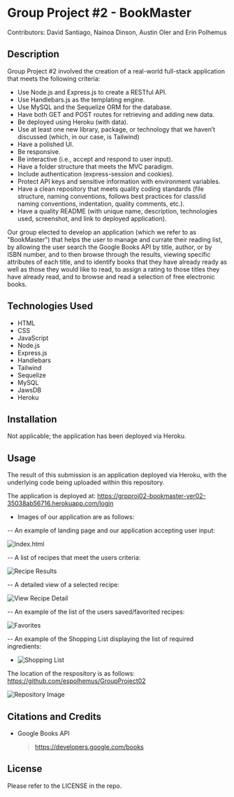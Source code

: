 # Group Project #2 - BookMaster
Contributors: David Santiago, Nainoa Dinson, Austin Oler and Erin Polhemus 

## Description

Group Project #2 involved the creation of a real-world full-stack application that meets the following criteria:

- Use Node.js and Express.js to create a RESTful API.
- Use Handlebars.js as the templating engine.
- Use MySQL and the Sequelize ORM for the database.
- Have both GET and POST routes for retrieving and adding new data.
- Be deployed using Heroku (with data).
- Use at least one new library, package, or technology that we haven’t discussed (which, in our case, is Tailwind)
- Have a polished UI.
- Be responsive.
- Be interactive (i.e., accept and respond to user input).
- Have a folder structure that meets the MVC paradigm.
- Include authentication (express-session and cookies).
- Protect API keys and sensitive information with environment variables.
- Have a clean repository that meets quality coding standards (file structure, naming conventions, follows best practices for class/id naming conventions, indentation, quality comments, etc.).
- Have a quality README (with unique name, description, technologies used, screenshot, and link to deployed application).
    
Our group elected to develop an application (which we refer to as "BookMaster") that helps the user to manage and currate their reading list, by allowing the user search the Google Books API by title, author, or by ISBN number, and to then browse through the results, viewing specific attributes of each title, and to identify books that they have already ready as well as those they would like to read, to assign a rating to those titles they have already read, and to browse and read a selection of free electronic books.

## Technologies Used

- HTML
- CSS
- JavaScript
- Node.js
- Express.js
- Handlebars
- Tailwind
- Sequelize
- MySQL
- JawsDB
- Heroku
  
## Installation

Not applicable; the application has been deployed via Heroku.

## Usage

The result of this submission is an application deployed via Heroku, with the underlying code being uploaded within this repository.

The application is deployed at: https://grpproj02-bookmaster-ver02-35038ab56716.herokuapp.com/login

  - Images of our application are as follows:

  -- An example of landing page and our application accepting user input:

![Index.html](/assets/images/Screenshot_20231024_01.png)

  -- A list of recipes that meet the users criteria:

![Recipe Results](/assets/images/Screenshot_20231024_02.png)

  -- A detailed view of a selected recipe:

![View Recipe Detail](/assets/images/Screenshot_20231024_03.png)

  -- An example of the list of the users saved/favorited recipes:

![Favorites](/assets/images/Screenshot_20231024_04.png)

  -- An example of the Shopping List displaying the list of required ingredients:

- ![Shopping List](/assets/images/Screenshot_20231024_05.png)

The location of the respository is as follows: https://github.com/espolhemus/GroupProject02

![Repository Image](/assets/images/Screenshot_20231024_06.png)

## Citations and Credits
- Google Books API
  > https://developers.google.com/books

## License

Please refer to the LICENSE in the repo.
